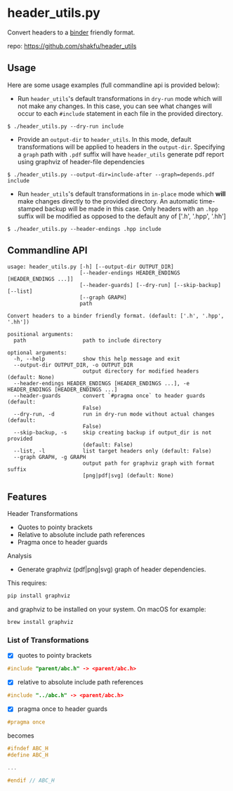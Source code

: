 # header_utils.py

Convert headers to a [binder](https://github.com/RosettaCommons/binder>) friendly format.

repo: <https://github.com/shakfu/header_utils>


## Usage

Here are some usage examples (full commandline api is provided below):

- Run `header_utils`'s default transformations in `dry-run` mode which will not make any changes. In this case, you can see what changes will occur to each `#include` statement in each file in the provided directory. 

```
$ ./header_utils.py --dry-run include
```

- Provide an `output-dir` to `header_utils`. In this mode, default transformations will be applied to headers in the `output-dir`. Specifying a `graph` path with `.pdf` suffix will have `header_utils` generate pdf report using graphviz of header-file dependencies


```
$ ./header_utils.py --output-dir=include-after --graph=depends.pdf include
```

- Run `header_utils`'s default transformations in `in-place` mode which **will** make changes directly to the provided directory. An automatic time-stamped backup will be made in this case. Only headers with an `.hpp` suffix will be modified as opposed to the default any of ['.h', '.hpp', '.hh']

```
$ ./header_utils.py --header-endings .hpp include
```


## Commandline API

```text
usage: header_utils.py [-h] [--output-dir OUTPUT_DIR]
                       [--header-endings HEADER_ENDINGS [HEADER_ENDINGS ...]]
                       [--header-guards] [--dry-run] [--skip-backup] [--list]
                       [--graph GRAPH]
                       path

Convert headers to a binder friendly format. (default: ['.h', '.hpp', '.hh'])

positional arguments:
  path                  path to include directory

optional arguments:
  -h, --help            show this help message and exit
  --output-dir OUTPUT_DIR, -o OUTPUT_DIR
                        output directory for modified headers (default: None)
  --header-endings HEADER_ENDINGS [HEADER_ENDINGS ...], -e HEADER_ENDINGS [HEADER_ENDINGS ...]
  --header-guards       convert `#pragma once` to header guards (default:
                        False)
  --dry-run, -d         run in dry-run mode without actual changes (default:
                        False)
  --skip-backup, -s     skip creating backup if output_dir is not provided
                        (default: False)
  --list, -l            list target headers only (default: False)
  --graph GRAPH, -g GRAPH
                        output path for graphviz graph with format suffix
                        [png|pdf|svg] (default: None)
```

## Features

Header Transformations

- Quotes to pointy brackets
- Relative to absolute include path references
- Pragma once to header guards

Analysis

- Generate graphviz (pdf|png|svg) graph of header dependencies.

This requires:

```bash
pip install graphviz
```

and graphviz to be installed on your system. On macOS for example:

```bash
brew install graphviz
```

### List of Transformations

- [x] quotes to pointy brackets

```c++
#include "parent/abc.h" -> <parent/abc.h>
```

- [x] relative to absolute include path references

```c++
#include "../abc.h" -> <parent/abc.h>
```

- [x] pragma once to header guards

```c++
#pragma once
```

becomes

```c++
#ifndef ABC_H
#define ABC_H

...

#endif // ABC_H

```
